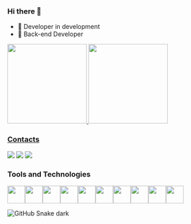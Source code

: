 ### Hi there 👋

- 🚀  Developer in development
- 🎯  Back-end Developer
<div>
<a href="https://github.com/seu-usuário-aqui">
<img height="180em" src="https://github-readme-stats.vercel.app/api/top-langs/?username=LucaoMendes&layout=compact&langs_count=7&theme=dracula"/>
<img height="180em" src="https://github-readme-stats.vercel.app/api?username=LucaoMendes&show_icons=true&theme=dracula&include_all_commits=true&count_private=true"/>
</div>

### Contacts
<div>

<a href="https://instagram.com/lucaa.mendes" target="_blank"><img src="https://img.shields.io/badge/-Instagram-%23E4405F?style=for-the-badge&logo=instagram&logoColor=white" target="_blank"></a>
<a href = "mailto:lucas1999mendes@gmail.com"><img src="https://img.shields.io/badge/Gmail-D14836?style=for-the-badge&logo=gmail&logoColor=white" target="_blank"></a>
<a href="https://www.linkedin.com/in/lucas-mendes-62812916a/" target="_blank"><img src="https://img.shields.io/badge/-LinkedIn-%230077B5?style=for-the-badge&logo=linkedin&logoColor=white" target="_blank"></a>   
</div>

### Tools and Technologies
<a href="https://github.com/LucaoMendes/">
<img height="40px" src="https://cdn.jsdelivr.net/gh/devicons/devicon/icons/javascript/javascript-original.svg" /><img height="40px" src="https://cdn.jsdelivr.net/gh/devicons/devicon/icons/typescript/typescript-original.svg" /><img height="40px"  src="https://cdn.jsdelivr.net/gh/devicons/devicon/icons/firebase/firebase-plain.svg" /><img height="40px" src="https://cdn.jsdelivr.net/gh/devicons/devicon/icons/sequelize/sequelize-original.svg" /><img height="40px"  src="https://cdn.jsdelivr.net/gh/devicons/devicon/icons/docker/docker-original.svg" /><img height="40px"  src="https://cdn.jsdelivr.net/gh/devicons/devicon/icons/mysql/mysql-original.svg" /><img height="40px" src="https://cdn.jsdelivr.net/gh/devicons/devicon/icons/nodejs/nodejs-original.svg" /><img height="40px"  src="https://cdn.jsdelivr.net/gh/devicons/devicon/icons/express/express-original.svg" /><img height="40px"  src="https://cdn.jsdelivr.net/gh/devicons/devicon/icons/git/git-original.svg" /><img height="40px" 
src="https://cdn.jsdelivr.net/gh/devicons/devicon/icons/react/react-original.svg" />
  
          
          
</a>
  
![GitHub Snake dark](github-snake-dark.svg#gh-dark-mode-only)


<!--
**LucaoMendes/LucaoMendes** is a ✨ _special_ ✨ repository because its `README.md` (this file) appears on your GitHub profile.

Here are some ideas to get you started:

- 🔭 I’m currently working on ...
- 🌱 I’m currently learning ...
- 👯 I’m looking to collaborate on ...
- 🤔 I’m looking for help with ...
- 💬 Ask me about ...
- 📫 How to reach me: ...
- 😄 Pronouns: ...
- ⚡ Fun fact: ...
-->
